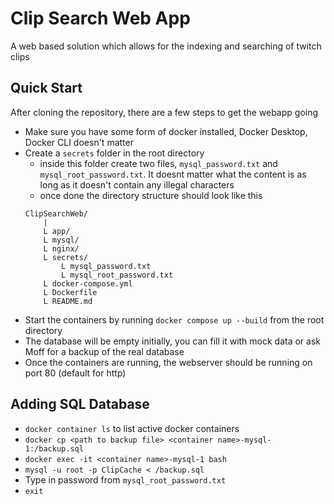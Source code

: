 # Clip Search Web App
A web based solution which allows for the indexing and searching of twitch clips

## Quick Start
After cloning the repository, there are a few steps to get the webapp going
- Make sure you have some form of docker installed, Docker Desktop, Docker CLI doesn't matter
- Create a `secrets` folder in the root directory
    - inside this folder create two files, `mysql_password.txt` and `mysql_root_password.txt`. It doesnt matter what the content is as long as it doesn't contain any illegal characters
    - once done the directory structure should look like this
    ```
    ClipSearchWeb/
        |
        L app/
        L mysql/
        L nginx/
        L secrets/
            L mysql_password.txt
            L mysql_root_password.txt
        L docker-compose.yml
        L Dockerfile
        L README.md
    ```
- Start the containers by running `docker compose up --build` from the root directory
- The database will be empty initially, you can fill it with mock data or ask Moff for a backup of the real database
- Once the containers are running, the webserver should be running on port 80 (default for http)

## Adding SQL Database
- `docker container ls` to list active docker containers
- `docker cp <path to backup file> <container name>-mysql-1:/backup.sql`
- `docker exec -it <container name>-mysql-1 bash`
- `mysql -u root -p ClipCache < /backup.sql`
- Type in password from `mysql_root_password.txt`
- `exit`
